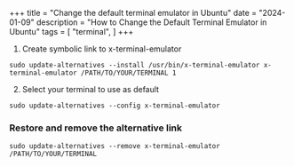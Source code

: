 +++
title = "Change the default terminal emulator in Ubuntu"
date = "2024-01-09"
description = "How to Change the Default Terminal Emulator in Ubuntu"
tags = [
    "terminal",
]
+++
1. Create symbolic link to x-terminal-emulator
```
sudo update-alternatives --install /usr/bin/x-terminal-emulator x-terminal-emulator /PATH/TO/YOUR/TERMINAL 1
```

2.  Select your terminal to use as default
```
sudo update-alternatives --config x-terminal-emulator
```


###  Restore and remove the alternative link
```
sudo update-alternatives --remove x-terminal-emulator /PATH/TO/YOUR/TERMINAL
```

